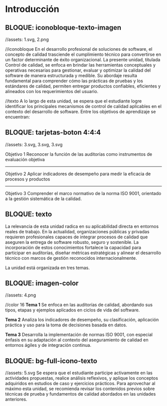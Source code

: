 # Introducción

<!-- 
RUTA DE ASSETS: @/assets/curso/intro/
DISEÑO DE REFERENCIA: introduccion.png
-->

## BLOQUE: iconobloque-texto-imagen
//assets: 1.svg, 2.png

//iconobloque
En el desarrollo profesional de soluciones de software, el concepto de calidad trasciende el cumplimiento técnico para convertirse en un factor determinante de éxito organizacional. La presente unidad, titulada Control de calidad, se enfoca en brindar las herramientas conceptuales y operativas necesarias para gestionar, evaluar y optimizar la calidad del software de manera estructurada y medible. Su abordaje resulta fundamental para comprender cómo las prácticas de pruebas y los estándares de calidad, permiten entregar productos confiables, eficientes y alineados con los requerimientos del usuario.


//texto
A lo largo de esta unidad, se espera que el estudiante logre identificar los principales mecanismos de control de calidad aplicables en el contexto del desarrollo de software. Entre los objetivos de aprendizaje se encuentran: 

## BLOQUE: tarjetas-boton 4:4:4
//assets: 3.svg, 3.svg, 3.svg

Objetivo 1
Reconocer la función de las auditorías como instrumentos de evaluación objetiva

---

Objetivo 2
Aplicar indicadores de desempeño para medir la eficacia de procesos y productos

---

Objetivo 3
Comprender el marco normativo de la norma ISO 9001, orientado a la gestión sistemática de la calidad.


## BLOQUE: texto
La relevancia de esta unidad radica en su aplicabilidad directa en entornos reales de trabajo. En la actualidad, organizaciones públicas y privadas requieren profesionales capaces de integrar procesos de calidad que aseguren la entrega de software robusto, seguro y sostenible. La incorporación de estos conocimientos fortalece la capacidad para participar en auditorías, diseñar métricas estratégicas y alinear el desarrollo técnico con marcos de gestión reconocidos internacionalmente.

La unidad está organizada en tres temas. 


## BLOQUE: imagen-color
//assets: 4.png

//color 16
**Tema 1**
Se enfoca en las auditorías de calidad, abordando sus tipos, etapas y ejemplos aplicados en ciclos de vida del software.

**Tema 2**
Analiza los indicadores de desempeño, su clasificación, aplicación práctica y uso para la toma de decisiones basada en datos.

**Tema 3**
Desarrolla la implementación de normas ISO 9001, con especial énfasis en su adaptación al contexto del aseguramiento de calidad en entornos ágiles y de integración continua.




## BLOQUE: bg-full-icono-texto
//assets: 5.svg
Se espera que el estudiante participe activamente en las actividades propuestas, realice análisis reflexivos, y aplique los conceptos adquiridos en estudios de caso y ejercicios prácticos. Para aprovechar al máximo esta unidad, se recomienda revisar los contenidos previos sobre técnicas de prueba y fundamentos de calidad abordados en las unidades anteriores.
